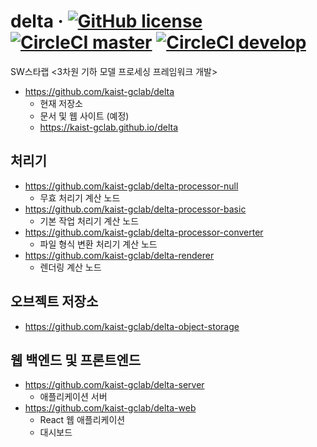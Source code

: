 # delta &middot; [![GitHub license](https://img.shields.io/github/license/kaist-gclab/delta)](https://github.com/kaist-gclab/delta/blob/master/LICENSE) [![CircleCI master](https://img.shields.io/circleci/build/gh/kaist-gclab/delta/master?label=master)](https://circleci.com/gh/kaist-gclab/delta/tree/master) [![CircleCI develop](https://img.shields.io/circleci/build/gh/kaist-gclab/delta/develop?label=develop)](https://circleci.com/gh/kaist-gclab/delta/tree/develop)

SW스타랩 <3차원 기하 모델 프로세싱 프레임워크 개발>

- https://github.com/kaist-gclab/delta
    - 현재 저장소
    - 문서 및 웹 사이트 (예정)
    - https://kaist-gclab.github.io/delta

## 처리기
- https://github.com/kaist-gclab/delta-processor-null
    - 무효 처리기 계산 노드
- https://github.com/kaist-gclab/delta-processor-basic
    - 기본 작업 처리기 계산 노드
- https://github.com/kaist-gclab/delta-processor-converter
    - 파일 형식 변환 처리기 계산 노드
- https://github.com/kaist-gclab/delta-renderer
    - 렌더링 계산 노드

## 오브젝트 저장소
- https://github.com/kaist-gclab/delta-object-storage

## 웹 백엔드 및 프론트엔드
- https://github.com/kaist-gclab/delta-server
    - 애플리케이션 서버
- https://github.com/kaist-gclab/delta-web
    - React 웹 애플리케이션
    - 대시보드
